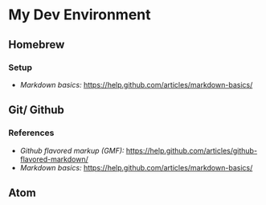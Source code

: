# My Dev Environment

## Homebrew
### Setup
* *Markdown basics:* https://help.github.com/articles/markdown-basics/

## Git/ Github
### References
* *Github flavored markup (GMF):* https://help.github.com/articles/github-flavored-markdown/
* *Markdown basics:* https://help.github.com/articles/markdown-basics/

## Atom

